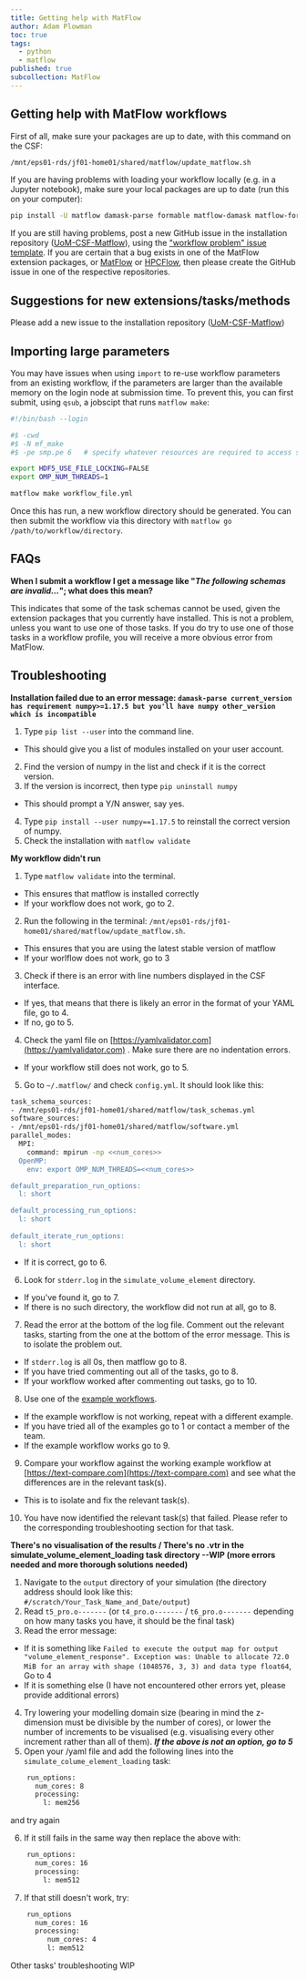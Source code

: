 ```yaml
---
title: Getting help with MatFlow
author: Adam Plowman
toc: true
tags:
  - python
  - matflow
published: true
subcollection: MatFlow
---
```


## Getting help with MatFlow workflows

First of all, make sure your packages are up to date, with this command on the CSF:

```bash
/mnt/eps01-rds/jf01-home01/shared/matflow/update_matflow.sh
```

If you are having problems with loading your workflow locally (e.g. in a Jupyter notebook), make sure your local packages are up to date (run this on your computer):

```bash
pip install -U matflow damask-parse formable matflow-damask matflow-formable matflow-defdap matflow-mtex matflow-neper matflow-demo-extension
```

If you are still having problems, post a new GitHub issue in the installation repository ([UoM-CSF-Matflow](https://github.com/LightForm-group/UoM-CSF-matflow)), using the ["workflow problem" issue template](https://github.com/LightForm-group/UoM-CSF-matflow/issues/new/choose). If you are certain that a bug exists in one of the MatFlow extension packages, or [MatFlow](https://github.com/LightForm-group/matflow) or [HPCFlow](https://github.com/LightForm-group/hpcflow), then please create the GitHub issue in one of the respective repositories.

## Suggestions for new extensions/tasks/methods

Please add a new issue to the installation repository ([UoM-CSF-Matflow](https://github.com/LightForm-group/UoM-CSF-matflow))

## Importing large parameters

You may have issues when using `import` to re-use workflow parameters from an existing workflow, if the parameters are larger than the available memory on the login node at submission time. To prevent this, you can first submit, using `qsub`, a jobscipt that runs `matflow make`:

```sh
#!/bin/bash --login

#$ -cwd
#$ -N mf_make
#$ -pe smp.pe 6   # specify whatever resources are required to access sufficient memory

export HDF5_USE_FILE_LOCKING=FALSE
export OMP_NUM_THREADS=1

matflow make workflow_file.yml

```

Once this has run, a new workflow directory should be generated. You can then submit the workflow via this directory with `matflow go /path/to/workflow/directory`.

## FAQs
**When I submit a workflow I get a message like "*The following schemas are invalid...*"; what does this mean?**

This indicates that some of the task schemas cannot be used, given the extension packages that you currently have installed. This is not a problem, unless you want to use one of those tasks. If you do try to use one of those tasks in a workflow profile, you will receive a more obvious error from MatFlow.

## Troubleshooting
**Installation failed due to an error message: `damask-parse current_version has requirement numpy>=1.17.5 but you'll have numpy other_version which is incompatible`**

1. Type `pip list --user` into the command line.
  - This should give you a list of modules installed on your user account.
2. Find the version of numpy in the list and check if it is the correct version.
3. If the version is incorrect, then type `pip uninstall numpy`
  - This should prompt a Y/N answer, say yes.
4. Type `pip install --user numpy==1.17.5` to reinstall the correct version of numpy.
5. Check the installation with `matflow validate`

**My workflow didn't run**

1. Type `matflow validate` into the terminal.
  - This ensures that matflow is installed correctly
  -  If your workflow does not work, go to 2.
2. Run the following in the terminal: `/mnt/eps01-rds/jf01-home01/shared/matflow/update_matflow.sh`. 
  - This ensures that you are using the latest stable version of matflow
  - If your worlflow does not work, go to 3
3. Check if there is an error with line numbers displayed in the CSF interface. 
  - If yes, that means that there is likely an error in the format of your YAML file, go to 4. 
  - If no, go to 5.
4. Check the yaml file on [https://yamlvalidator.com](https://yamlvalidator.com) . Make sure there are no indentation errors.
  - If your workflow still does not work, go to 5.
5. Go to `~/.matflow/` and check `config.yml`. It should look like this:
```sh
task_schema_sources:
- /mnt/eps01-rds/jf01-home01/shared/matflow/task_schemas.yml
software_sources:
- /mnt/eps01-rds/jf01-home01/shared/matflow/software.yml
parallel_modes:
  MPI:
    command: mpirun -np <<num_cores>>
  OpenMP:
    env: export OMP_NUM_THREADS=<<num_cores>>

default_preparation_run_options:
  l: short

default_processing_run_options:
  l: short
  
default_iterate_run_options:
  l: short

```

  - If it is correct, go to 6.
6. Look for `stderr.log` in the `simulate_volume_element` directory. 
  - If you've found it, go to 7. 
  - If there is no such directory, the workflow did not run at all, go to 8.
7. Read the error at the bottom of the log file. Comment out the relevant tasks, starting from the one at the bottom of the error message. This is to isolate the problem out.
  - If `stderr.log` is all 0s, then matflow go to 8.
  - If you have tried commenting out all of the tasks, go to 8.
  - If your workflow worked after commenting out tasks, go to 10.
8. Use one of the [example workflows](https://github.com/LightForm-group/UoM-CSF-matflow/tree/master/workflows).
  - If the example workflow is not working, repeat with a different example. 
  - If you have tried all of the examples go to 1 or contact a member of the team.
  - If the example workflow works go to 9.
9. Compare your workflow against the working example workflow at [https://text-compare.com](https://text-compare.com) and see what the differences are in the relevant task(s).
  - This is to isolate and fix the relevant task(s).
10. You have now identified the relevant task(s) that failed. Please refer to the corresponding troubleshooting section for that task.

**There's no visualisation of the results / There's no .vtr in the simulate_volume_element_loading task directory --WIP (more errors needed and more thorough solutions needed)**

1. Navigate to the `output` directory of your simulation (the directory address should look like this: `#/scratch/Your_Task_Name_and_Date/output`)
2. Read `t5_pro.o-------` (or `t4_pro.o-------` / `t6_pro.o-------` depending on how many tasks you have, it should be the final task)
3. Read the error message: 
  - If it is something like `Failed to execute the output map for output "volume_element_response". Exception was: Unable to allocate 72.0 MiB for an array with shape (1048576, 3, 3) and data type float64`, Go to 4
  - If it is something else (I have not encountered other errors yet, please provide additional errors)
4. Try lowering your modelling domain size (bearing in mind the z-dimension must be divisible by the number of cores), or lower the number of increments to be visualised (e.g. visualising every other increment rather than all of them). ***If the above is not an option, go to 5***
5. Open your /yaml file and add the following lines into the `simulate_colume_element_loading` task: 
```sh
    run_options:
      num_cores: 8
      processing:
        l: mem256
```
and try again

6. If it still fails in the same way then replace the above with:
```sh
    run_options:
      num_cores: 16
      processing:
        l: mem512
```

7. If that still doesn't work, try:
```sh
    run_options
      num_cores: 16
      processing:
         num_cores: 4
         l: mem512
```
Other tasks' troubleshooting WIP
